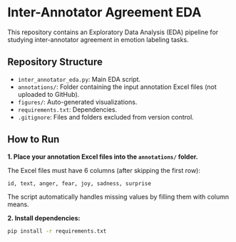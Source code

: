 # Inter-Annotator Agreement EDA

This repository contains an Exploratory Data Analysis (EDA) pipeline for studying inter-annotator agreement in emotion labeling tasks.

## Repository Structure

- `inter_annotator_eda.py`: Main EDA script.
- `annotations/`: Folder containing the input annotation Excel files (not uploaded to GitHub).
- `figures/`: Auto-generated visualizations.
- `requirements.txt`: Dependencies.
- `.gitignore`: Files and folders excluded from version control.

## How to Run

**1. Place your annotation Excel files into the `annotations/` folder.**

The Excel files must have 6 columns (after skipping the first row):

`id, text, anger, fear, joy, sadness, surprise`

The script automatically handles missing values by filling them with column means.

**2. Install dependencies:**

```bash
pip install -r requirements.txt


